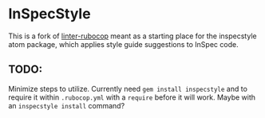 # InSpecStyle

This is a fork of [linter-rubocop](https://atom.io/packages/linter-rubocop) meant as a starting place for the inspecstyle atom package, which applies style guide suggestions to InSpec code.


## TODO:

Minimize steps to utilize. Currently need `gem install inspecstyle` and to require it within `.rubocop.yml` with a `require` before it will work. Maybe with an `inspecstyle install` command?
